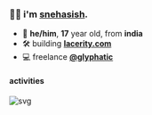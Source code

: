 
### 👋🏻 **i'm [snehasish](https://snehasish.xyz)**.
- 🧃 **he/him**, **17** year old, from **india** 
- 🛠 building **[lacerity.com](https://lacerity.com)**
- 💻 freelance **[@glyphatic](https://instagram.com/glyphatic)**

#### activities
![svg](https://vscode.snehasish.xyz/api/users/17402284804991245448/svg)
